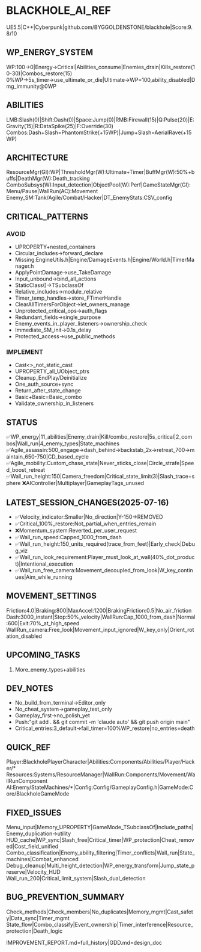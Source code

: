 # BLACKHOLE_AI_REF
UE5.5|C++|Cyberpunk|github.com/BYGGOLDENSTONE/blackhole|Score:9.8/10

## WP_ENERGY_SYSTEM
WP:100→0|Energy→Critical|Abilities_consume|Enemies_drain|Kills_restore(10-30)|Combos_restore(15)
0%WP→5s_timer→use_ultimate_or_die|Ultimate→WP=100,ability_disabled|Dmg_immunity@0WP

## ABILITIES
LMB:Slash(0)|Shift:Dash(0)|Space:Jump(0)|RMB:Firewall(15)|Q:Pulse(20)|E:Gravity(15)|R:DataSpike(25)|F:Override(30)
Combos:Dash+Slash=PhantomStrike(+15WP)|Jump+Slash=AerialRave(+15WP)

## ARCHITECTURE
ResourceMgr(GI):WP|ThresholdMgr(W):Ultimate+Timer|BuffMgr(W):50%+buffs|DeathMgr(W):Death_tracking
ComboSubsys(W):Input_detection|ObjectPool(W):Perf|GameStateMgr(GI):Menu/Pause|WallRun(AC):Movement
Enemy_SM:Tank/Agile/Combat/Hacker|DT_EnemyStats:CSV_config

## CRITICAL_PATTERNS
### AVOID
- UPROPERTY+nested_containers
- Circular_includes→forward_declare
- Missing:EngineUtils.h|Engine/DamageEvents.h|Engine/World.h|TimerManager.h
- ApplyPointDamage→use_TakeDamage
- Input_unbound→bind_all_actions
- StaticClass()→TSubclassOf
- Relative_includes→module_relative
- Timer_temp_handles→store_FTimerHandle
- ClearAllTimersForObject→let_owners_manage
- Unprotected_critical_ops→auth_flags
- Redundant_fields→single_purpose
- Enemy_events_in_player_listeners→ownership_check
- Immediate_SM_init→0.1s_delay
- Protected_access→use_public_methods

### IMPLEMENT
- Cast<>_not_static_cast
- UPROPERTY_all_UObject_ptrs
- Cleanup_EndPlay/Deinitialize
- One_auth_source+sync
- Return_after_state_change
- Basic+Basic=Basic_combo
- Validate_ownership_in_listeners

## STATUS
✅WP_energy|11_abilities|Enemy_drain|Kill/combo_restore|5s_critical|2_combos|Wall_run|4_enemy_types|State_machines
✅Agile_assassin:500_engage→dash_behind→backstab_2x→retreat_700→maintain_650-750|CD_based_cycle
✅Agile_mobility:Custom_chase_state|Never_sticks_close|Circle_strafe|Speed_boost_retreat
✅Wall_run_height:150|Camera_freedom|Critical_state_limit(3)|Slash_trace+sphere
❌AIController|Multiplayer|GameplayTags_unused

## LATEST_SESSION_CHANGES(2025-07-16)
- ✅Velocity_indicator:Smaller|No_direction|Y-150→REMOVED
- ✅Critical_100%_restore:Not_partial_when_entries_remain
- ❌Momentum_system:Reverted_per_user_request
- ✅Wall_run_speed:Capped_1000_from_dash
- ✅Wall_run_height:150_units_required(trace_from_feet)|Early_check|Debug_viz
- ✅Wall_run_look_requirement:Player_must_look_at_wall(40%_dot_product)|Intentional_execution
- ✅Wall_run_free_camera:Movement_decoupled_from_look|W_key_continues|Aim_while_running

## MOVEMENT_SETTINGS
Friction:4.0|Braking:800|MaxAccel:1200|BrakingFriction:0.5|No_air_friction
Dash:3000_instant|Stop:50%_velocity|WallRun:Cap_1000_from_dash|Normal:600|Exit:70%_at_high_speed
WallRun_camera:Free_look|Movement_input_ignored|W_key_only|Orient_rotation_disabled

## UPCOMING_TASKS
1. More_enemy_types+abilities

## DEV_NOTES
- No_build_from_terminal→Editor_only
- No_cheat_system→gameplay_test_only
- Gameplay_first→no_polish_yet
- Push:"git add . && git commit -m 'claude auto' && git push origin main"
- Critical_entries:3_default→fail_timer=100%WP_restore|no_entries=death

## QUICK_REF
Player:BlackholePlayerCharacter|Abilities:Components/Abilities/Player/Hacker/*
Resources:Systems/ResourceManager|WallRun:Components/Movement/WallRunComponent
AI:Enemy/StateMachines/*|Config:Config/GameplayConfig.h|GameMode:Core/BlackholeGameMode

## FIXED_ISSUES
Menu_input|Memory_UPROPERTY|GameMode_TSubclassOf|Include_paths|Enemy_duplication→utility
HUD_cache|WP_sync|Slash_free|Critical_timer|WP_protection|Cheat_removed|Cost_field_unified
Combo_classification|Enemy_ability_filtering|Timer_conflicts|Wall_run|State_machines|Combat_enhanced
Debug_cleanup|Multi_height_detection|WP_energy_transform|Jump_state_preserve|Velocity_HUD
Wall_run_200|Critical_limit_system|Slash_dual_detection

## BUG_PREVENTION_SUMMARY
Check_methods|Check_members|No_duplicates|Memory_mgmt|Cast_safety|Data_sync|Timer_mgmt
State_flow|Combo_classify|Event_ownership|Timer_interference|Resource_protection|Death_logic

IMPROVEMENT_REPORT.md=full_history|GDD.md=design_doc